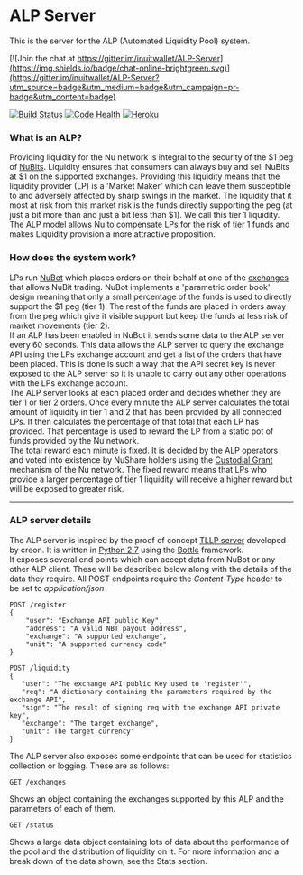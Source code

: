 # ALP Server

This is the server for the ALP (Automated Liquidity Pool) system.  

[![Join the chat at https://gitter.im/inuitwallet/ALP-Server](https://img.shields.io/badge/chat-online-brightgreen.svg)](https://gitter.im/inuitwallet/ALP-Server?utm_source=badge&utm_medium=badge&utm_campaign=pr-badge&utm_content=badge)
  
[![Build Status](https://travis-ci.org/inuitwallet/ALP-Server.svg?branch=master)](https://travis-ci.org/inuitwallet/ALP-Server)
[![Code Health](https://landscape.io/github/inuitwallet/ALP-Server/master/landscape.svg?style=flat)](https://landscape.io/github/inuitwallet/ALP-Server/master)
[![Heroku](https://heroku-badge.herokuapp.com/?app=alp-server&style=flat)](https://alp-server.herokuapp.com)
  
### What is an ALP?  
Providing liquidity for the Nu network is integral to the security of the $1 peg of 
[NuBits](https://nubits.com). Liquidity ensures that consumers can always buy and sell 
NuBits at $1 on the supported exchanges. Providing this liquidity means that the liquidity 
provider (LP) is a 'Market Maker' which can leave them susceptible to and adversely 
affected 
by sharp swings in the market. The liquidity that it most at risk from this market risk
 is the funds directly supporting the peg (at just a bit more than and just a bit less 
 than $1). We call this tier 1 liquidity. The ALP model allows Nu to compensate LPs for 
 the risk of tier 1 funds and makes Liquidity provision a more attractive proposition.
   

### How does the system work?
LPs run [NuBot](https://bitbucket.org/JordanLeePeershares/nubottrading) which places 
orders on their behalf at one of the 
[exchanges](https://nubits.com/exchanges/nubits-exchanges) 
that allows NuBit trading. NuBot implements a 'parametric order book' design meaning 
that only a small percentage of the funds is used to directly support the $1 peg (tier 
1). The rest of the funds are placed in orders away from the peg which give it visible 
support but keep the funds at less risk of market movements (tier 2).  
If an ALP has been enabled in NuBot it sends some data to the ALP server every 60 
seconds. This data allows the ALP server to query the exchange API using the LPs 
exchange account and get a list of the orders that have been placed. This is done is 
such a way that the API secret key is never exposed to the ALP server so it is unable 
to carry out any other operations with the LPs exchange account.  
The ALP server looks at each placed order and decides whether they are tier 1 or tier 2
orders. Once every minute the ALP server calculates the total amount of liquidity in 
tier 1 and 2 that has been provided by all connected LPs. It then calculates the 
percentage of that total that each LP has provided. That percentage is used to reward 
the LP from a static pot of funds provided by the Nu network.  
The total reward each minute is fixed. It is decided by the ALP operators and voted 
into existence by NuShare holders using the 
[Custodial Grant](https://nubits.com/about/white-paper#custodial-grants) 
mechanism of the Nu network. The fixed reward means that LPs who provide a larger 
percentage of tier 1 liquidity will receive a higher reward but will be exposed to 
greater risk.  

---  
### ALP server details
The ALP server is inspired by the proof of concept 
[TLLP server](https://github.com/verc/nu-pool) developed by creon. It is written in 
[Python 2.7](https://www.python.org/) using the 
[Bottle](http://bottlepy.org/docs/dev/index.html) framework.  
It exposes several end points which can accept data from NuBot or any other ALP client.
These will be described below along with the details of the data they require.
All POST endpoints require the *Content-Type* header to be set to *application/json*
```
POST /register  
{  
    "user": "Exchange API public Key",  
    "address": "A valid NBT payout address",  
    "exchange": "A supported exchange",  
    "unit": "A supported currency code"  
}  
```
```
POST /liquidity
{
   "user": "The exchange API public Key used to 'register'",
   "req": "A dictionary containing the parameters required by the exchange API",
   "sign": "The result of signing req with the exchange API private key",
   "exchange": "The target exchange",
   "unit": The target currency" 
}
```
The ALP server also exposes some endpoints that can be used for statistics collection 
or logging. These are as follows:  
```
GET /exchanges
```
Shows an object containing the exchanges supported by this ALP 
and the parameters of each of them.
```
GET /status  
```
Shows a large data object containing lots of data about the performance of the pool and the distribution of liquidity on it. For more information and a break down of the data shown, see the Stats section. 